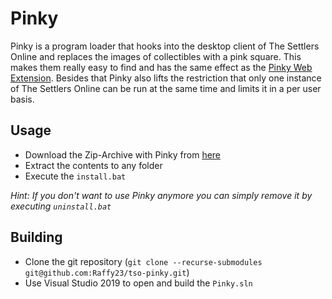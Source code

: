 Pinky
=====

Pinky is a program loader that hooks into the desktop client of The Settlers Online and replaces the images of collectibles with a pink square.
This makes them really easy to find and has the same effect as the [Pinky Web Extension](https://github.com/perceptron8/pinky.ext).
Besides that Pinky also lifts the restriction that only one instance of The Settlers Online can be run at the same time and limits it in a per user basis.

## Usage
* Download the Zip-Archive with Pinky from [here](https://github.com/Raffy23/tso-pinky/releases)
* Extract the contents to any folder 
* Execute the `install.bat`

*Hint: If you don't want to use Pinky anymore you can simply remove it by executing `uninstall.bat`*

## Building
* Clone the git repository (`git clone --recurse-submodules git@github.com:Raffy23/tso-pinky.git`)
* Use Visual Studio 2019 to open and build the `Pinky.sln`
